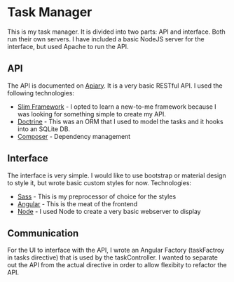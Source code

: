 # Task Manager
This is my task manager. It is divided into two parts: API and interface. 
Both run their own servers. I have included a basic NodeJS server for the interface, but used Apache to run the API.

## API
The API is documented on [Apiary](http://docs.taskmanager2.apiary.io/#). It is a very basic RESTful API.
I used the following technologies:
* [Slim Framework](http://www.slimframework.com/) - I opted to learn a new-to-me framework because I was looking for something simple to create my API.
* [Doctrine](http://www.doctrine-project.org/) - This was an ORM that I used to model the tasks and it hooks into an SQLite DB.
* [Composer](https://getcomposer.org/) - Dependency management

## Interface
The interface is very simple. I would like to use bootstrap or material design to style it, but wrote basic custom styles for now.
Technologies:
* [Sass](http://sass-lang.com/) - This is my preprocessor of choice for the styles
* [Angular](https://angularjs.org/) - This is the meat of the frontend
* [Node](https://nodejs.org/en/) - I used Node to create a very basic webserver to display

## Communication
For the UI to interface with the API, I wrote an Angular Factory (taskFactroy in tasks directive) that is used by the taskController.
I wanted to separate out the API from the actual directive in order to allow flexibity to refactor the API.
